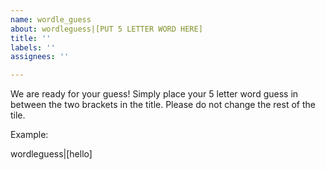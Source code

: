 ```yaml
---
name: wordle_guess
about: wordleguess|[PUT 5 LETTER WORD HERE]
title: ''
labels: ''
assignees: ''

---
```


We are ready for your guess! Simply place your 5 letter word guess in between the two brackets in the title. Please do not change the rest of the tile.

Example:

wordleguess|[hello]

